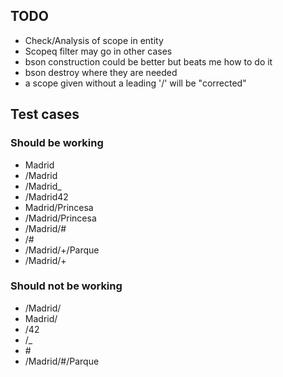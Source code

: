 ## TODO
* Check/Analysis of scope in entity
* Scopeq filter may go in other cases
* bson construction could be better but beats me how to do it
* bson destroy where they are needed
* a scope given without a leading '/' will be "corrected"
## Test cases


### Should be working
* Madrid
* /Madrid
* /Madrid_
* /Madrid42
* Madrid/Princesa
* /Madrid/Princesa
* /Madrid/#
* /#
* /Madrid/+/Parque
* /Madrid/+

### Should not be working

* /Madrid/
* Madrid/
* /42
* /_
* \#
* /Madrid/#/Parque